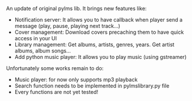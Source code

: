 An update of original pylms lib.
It brings new features like:
<ul>
<li>Notification server: It allows you to have callback when player send a message (play, pause, playing next track...)</li>
<li>Cover management: Download covers precaching them to have quick access in your UI</li>
<li>Library management: Get albums, artists, genres, years. Get artist albums, album songs...</li>
<li>Add python music player: It allows you to play music (using gstreamer)</li>
</ul>

Unfortunately some works remain to do:
<ul>
<li>Music player: for now only supports mp3 playback</li>
<li>Search function needs to be implemented in pylmslibrary.py file</li>
<li>Every functions are not yet tested!</li>
</ul>

